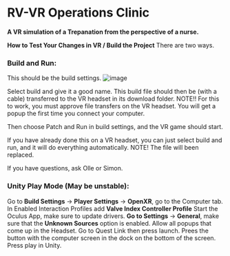 
# RV-VR Operations Clinic
**A VR simulation of a Trepanation from the perspective of a nurse.**

**How to Test Your Changes in VR / Build the Project**
There are two ways.

### Build and Run:

This should be the build settings.
![image](https://github.com/abbindustrigymnasium/VRregVast/assets/116065827/739d2b53-5b24-45e1-9626-caafc621816c)

Select build and give it a good name. This build file should then be (with a cable) transferred to the VR headset in its download folder. NOTE!! For this to work, you must approve file transfers on the VR headset. You will get a popup the first time you connect your computer.

Then choose Patch and Run in build settings, and the VR game should start.

If you have already done this on a VR headset, you can just select build and run, and it will do everything automatically. NOTE! The file will been replaced.

If you have questions, ask Olle or Simon.


### Unity Play Mode (May be unstable):

Go to **Build Settings** -> **Player Settings** -> **OpenXR**, go to the Computer tab. In Enabled Interaction Profiles add **Valve Index Controller Profile** Start the Oculus App, make sure to update drivers. **Go to Settings** -> **General**, make sure that the **Unknown Sources** option is enabled. Allow all popups that come up in the Headset. Go to Quest Link then press launch. Prees the button with the computer screen in the dock on the bottom of the screen. Press play in Unity.